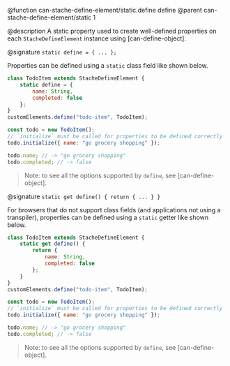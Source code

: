 @function can-stache-define-element/static.define define
@parent can-stache-define-element/static 1

@description A static property used to create well-defined properties on each `StacheDefineElement` instance using [can-define-object].

@signature `static define = { ... };`

Properties can be defined using a `static` class field like shown below.

```js
class TodoItem extends StacheDefineElement {
	static define = {
		name: String,
		completed: false
	};
}
customElements.define("todo-item", TodoItem);

const todo = new TodoItem();
// `initialize` must be called for properties to be defined correctly
todo.initialize({ name: "go grocery shopping" });

todo.name; // -> "go grocery shopping"
todo.completed; // -> false
```

> Note: to see all the options supported by `define`, see [can-define-object].

@signature `static get define() { return { ... } }`

For browsers that do not support class fields (and applications not using a transpiler), properties can be defined using a `static` getter like shown below.

```js
class TodoItem extends StacheDefineElement {
	static get define() {
		return {
			name: String,
			completed: false
		};
	}
}
customElements.define("todo-item", TodoItem);

const todo = new TodoItem();
// `initialize` must be called for properties to be defined correctly
todo.initialize({ name: "go grocery shopping" });

todo.name; // -> "go grocery shopping"
todo.completed; // -> false
```

> Note: to see all the options supported by `define`, see [can-define-object].
